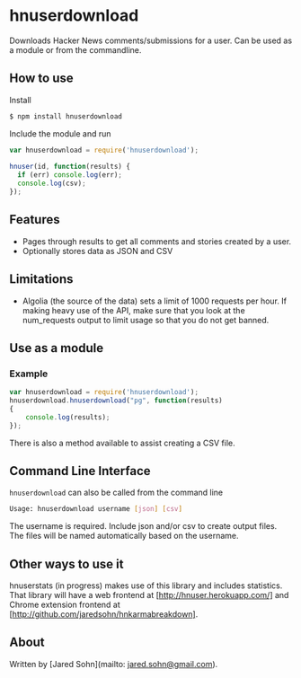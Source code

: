 # hnuserdownload

Downloads Hacker News comments/submissions for a user.  Can be used as a module or from the commandline.

## How to use

Install

```bash
$ npm install hnuserdownload
```

Include the module and run

```javascript
var hnuserdownload = require('hnuserdownload');
    
hnuser(id, function(results) {
  if (err) console.log(err);
  console.log(csv);
});
```

## Features

* Pages through results to get all comments and stories created by a user.
* Optionally stores data as JSON and CSV

## Limitations

* Algolia (the source of the data) sets a limit of 1000 requests per hour.  If making heavy use of the API, make sure that you look at the num_requests output to limit usage so that you do not get banned.

## Use as a module

### Example

```javascript
var hnuserdownload = require('hnuserdownload');
hnuserdownload.hnuserdownload("pg", function(results)
{
	console.log(results);
});
```

There is also a method available to assist creating a CSV file.

## Command Line Interface

`hnuserdownload` can also be called from the command line

```bash
Usage: hnuserdownload username [json] [csv]
```


The username is required. Include json and/or csv to create output files.  The files will be named automatically based on the username.
      

## Other ways to use it

hnuserstats (in progress) makes use of this library and includes statistics.  That library will have a web frontend at [http://hnuser.herokuapp.com/] and Chrome extension frontend at [http://github.com/jaredsohn/hnkarmabreakdown].


## About

Written by [Jared Sohn](mailto: jared.sohn@gmail.com).
